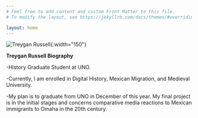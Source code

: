 ```yaml
---
# Feel free to add content and custom Front Matter to this file.
# To modify the layout, see https://jekyllrb.com/docs/themes/#overriding-theme-defaults

layout: home
---
```

![Treygan Russell]({{site.baseurl}}/assets/"C:\Users\treyg\Documents\GitHub\Rizzo\assets\TreyganRussell.jpg"){:width="150"}

**Treygan Russell Biography**


-History Graduate Student at UNO.


-Currently, I am enrolled in Digital History, Mexican Migration, and Medieval University. 


-My plan is to graduate from UNO in December of this year. My final project is in the initial stages and concerns comparative media reactions to Mexican immigrants to Omaha in the 20th century. 
